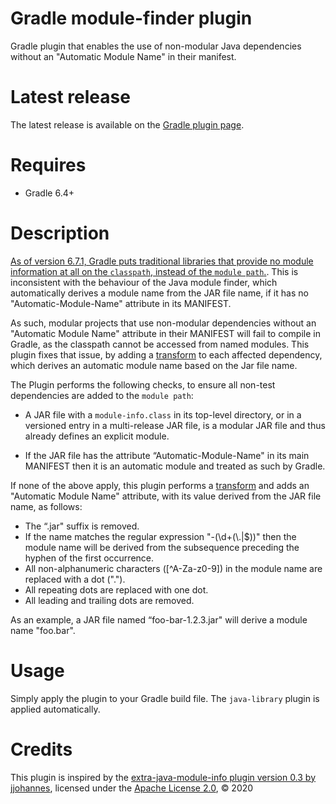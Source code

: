 # Gradle module-finder plugin
Gradle plugin that enables the use of non-modular Java dependencies without an "Automatic Module Name" in their manifest.

# Latest release
The latest release is available on the [Gradle plugin page](https://plugins.gradle.org/plugin/com.github.mrcjkb.module-finder).

# Requires
- Gradle 6.4+

# Description
[As of version 6.7.1, Gradle puts traditional libraries that provide no module information at all on the `classpath`, instead of the `module path`.](https://docs.gradle.org/current/userguide/java_library_plugin.html#using_libraries_that_are_not_modules).
This is inconsistent with the behaviour of the Java module finder, which automatically derives a module name from the JAR file name, if it has no "Automatic-Module-Name" attribute in its MANIFEST.

As such, modular projects that use non-modular dependencies without an "Automatic Module Name" attribute in their MANIFEST will fail to compile in Gradle, as the classpath cannot be accessed from named modules.
This plugin fixes that issue, by adding a [transform](https://docs.gradle.org/current/userguide/artifact_transforms.html) to each affected dependency, which derives an automatic module name based on the Jar file name.

The Plugin performs the following checks, to ensure all non-test dependencies are added to the `module path`:

- A JAR file with a `module-info.class` in its top-level directory, or in a versioned entry in a multi-release JAR file, is a modular JAR file and thus already defines an explicit module.

- If the JAR file has the attribute “Automatic-Module-Name" in its main MANIFEST then it is an automatic module and treated as such by Gradle.

If none of the above apply, this plugin performs a [transform](https://docs.gradle.org/current/userguide/artifact_transforms.html) and adds an "Automatic Module Name" attribute, with its value derived from the JAR file name, as follows:

- The “.jar" suffix is removed.
- If the name matches the regular expression "-(\\d+(\\.|$))" then the module name will be derived from the subsequence preceding the hyphen of the first occurrence.
- All non-alphanumeric characters ([^A-Za-z0-9]) in the module name are replaced with a dot (".").
- All repeating dots are replaced with one dot.
- All leading and trailing dots are removed.

As an example, a JAR file named “foo-bar-1.2.3.jar" will derive a module name "foo.bar".

# Usage
Simply apply the plugin to your Gradle build file. The `java-library` plugin is applied automatically.

# Credits
This plugin is inspired by the [extra-java-module-info plugin version 0.3 by jjohannes](https://github.com/jjohannes/extra-java-module-info), licensed under the [Apache License 2.0](https://github.com/jjohannes/extra-java-module-info/blob/master/LICENSE), &copy; 2020